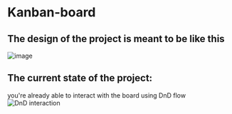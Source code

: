 # Kanban-board
## The design of the project is meant to be like this
![image](https://user-images.githubusercontent.com/17365161/213830831-eb81fa9d-e80c-434f-a05a-56f925e31988.png)

## The current state of the project:
you're already able to interact with the board using DnD flow
![DnD interaction](https://user-images.githubusercontent.com/17365161/218160672-5621fe77-ae7e-45ef-a298-b44dc7aced5a.gif)


